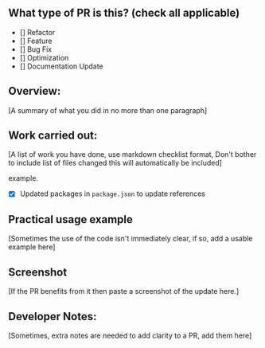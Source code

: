 ## What type of PR is this? (check all applicable)
- [] Refactor
- [] Feature
- [] Bug Fix
- [] Optimization
- [] Documentation Update

## Overview: 
[A summary of what you did in no more than one paragraph]

## Work carried out:

[A list of work you have done, use markdown checklist format,
Don't bother to include list of files changed this will automatically be included]

example.
- [x] Updated packages in `package.json` to update references

## Practical usage example
[Sometimes the use of the code isn't immediately clear, if so, add a usable example here]

## Screenshot
[If the PR benefits from it then paste a screenshot of the update here.]

## Developer Notes:
[Sometimes, extra notes are needed to add clarity to a PR, add them here]
